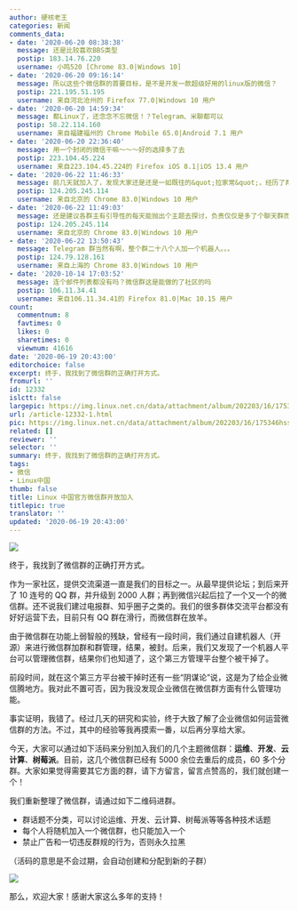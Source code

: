 ```yaml
---
author: 硬核老王
categories: 新闻
comments_data:
- date: '2020-06-20 08:38:38'
  message: 还是比较喜欢BBS类型
  postip: 183.14.76.220
  username: 小鸣520 [Chrome 83.0|Windows 10]
- date: '2020-06-20 09:16:14'
  message: 所以这些个微信群的首要目标，是不是开发一款超级好用的linux版的微信？
  postip: 221.195.51.195
  username: 来自河北沧州的 Firefox 77.0|Windows 10 用户
- date: '2020-06-20 14:59:34'
  message: 都Linux了，还念念不忘微信！？Telegram、米聊都可以
  postip: 58.22.114.160
  username: 来自福建福州的 Chrome Mobile 65.0|Android 7.1 用户
- date: '2020-06-20 22:36:40'
  message: 用一个封闭的微信干嘛～～～好的选择多了去
  postip: 223.104.45.224
  username: 来自223.104.45.224的 Firefox iOS 8.1|iOS 13.4 用户
- date: '2020-06-22 11:46:33'
  message: 前几天就加入了，发现大家还是还是一如既往的&quot;拉家常&quot;，经历了两天的挣扎，我退群了。
  postip: 124.205.245.114
  username: 来自北京的 Chrome 83.0|Windows 10 用户
- date: '2020-06-22 11:49:03'
  message: 还是建议各群主有引导性的每天能抛出个主题去探讨，负责仅仅是多了个聊天群而已，我们缺这样的群吗？
  postip: 124.205.245.114
  username: 来自北京的 Chrome 83.0|Windows 10 用户
- date: '2020-06-22 13:50:43'
  message: Telegram 群当然有啊，整个群二十八个人加一个机器人。。。
  postip: 124.79.128.161
  username: 来自上海的 Chrome 83.0|Windows 10 用户
- date: '2020-10-14 17:03:52'
  message: 连个邮件列表都没有吗？微信群这是能做的了社区的吗
  postip: 106.11.34.41
  username: 来自106.11.34.41的 Firefox 81.0|Mac 10.15 用户
count:
  commentnum: 8
  favtimes: 0
  likes: 0
  sharetimes: 0
  viewnum: 41616
date: '2020-06-19 20:43:00'
editorchoice: false
excerpt: 终于，我找到了微信群的正确打开方式。
fromurl: ''
id: 12332
islctt: false
largepic: https://img.linux.net.cn/data/attachment/album/202203/16/175346hss2xsxe491d9zxm.jpg
url: /article-12332-1.html
pic: https://img.linux.net.cn/data/attachment/album/202203/16/175346hss2xsxe491d9zxm.jpg.thumb.jpg
related: []
reviewer: ''
selector: ''
summary: 终于，我找到了微信群的正确打开方式。
tags:
- 微信
- Linux中国
thumb: false
title: Linux 中国官方微信群开放加入
titlepic: true
translator: ''
updated: '2020-06-19 20:43:00'
---
```


![](/data/attachment/album/202203/16/175346hss2xsxe491d9zxm.jpg)


终于，我找到了微信群的正确打开方式。


作为一家社区，提供交流渠道一直是我们的目标之一。从最早提供论坛；到后来开了 10 连号的 QQ 群，并升级到 2000 人群；再到微信兴起后拉了一个又一个的微信群。还不说我们建过电报群、知乎圈子之类的。我们的很多群体交流平台都没有好好运营下去，目前只有 QQ 群在滑行，而微信群在放羊。


由于微信群在功能上弱智般的残缺，曾经有一段时间，我们通过自建机器人（开源）来进行微信群加群和群管理，结果，被封。后来，我们又发现了一个机器人平台可以管理微信群，结果你们也知道了，这个第三方管理平台整个被干掉了。


前段时间，就在这个第三方平台被干掉时还有一些“阴谋论”说，这是为了给企业微信腾地方。我对此不置可否，因为我没发现企业微信在微信群方面有什么管理功能。


事实证明，我错了。经过几天的研究和实验，终于大致了解了企业微信如何运营微信群的方法。不过，其中的经验等我再摸索一番，以后再分享给大家。


今天，大家可以通过如下活码来分别加入我们的几个主题微信群：**运维**、**开发**、**云计算**、**树莓派**。目前，这几个微信群已经有 5000 余位去重后的成员，60 多个分群。大家如果觉得需要其它方面的群，请下方留言，留言点赞高的，我们就创建一个！


我们重新整理了微信群，请通过如下二维码进群。


* 群话题不分类，可以讨论运维、开发、云计算、树莓派等等各种技术话题
* 每个人将随机加入一个微信群，也只能加入一个
* 禁止广告和一切违反群规的行为，否则永久拉黑


（活码的意思是不会过期，会自动创建和分配到新的子群）


![](/data/attachment/album/202302/07/162759ewv5o45ea8w6v44e.png)


那么，欢迎大家！感谢大家这么多年的支持！